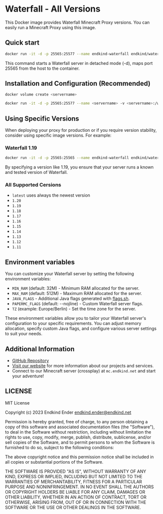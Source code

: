 # Waterfall - All Versions

This Docker image provides Waterfall Minecraft Proxy versions. You can easily run a Minecraft Proxy using this image.


## Quick start

```bash
docker run -it -d -p 25565:25577 --name endkind-waterfall endkind/waterfall:latest
```
This command starts a Waterfall server in detached mode (-d), maps port 25565 from the host to the container.


## Installation and Configuration (Recommended)

```bash
docker volume create <servername>

docker run -it -d -p 25565:25577 --name <servername> -v <servername>:/waterfall --restart=always endkind/waterfall:latest
```


## Using Specific Versions

When deploying your proxy for production or if you require version stability, consider using specific image versions. For example:

### Waterfall 1.19
```bash
docker run -it -d -p 25565:25565 --name endkind-waterfall endkind/waterfall:1.19
```

By specifying a version like 1.19, you ensure that your server runs a known and tested version of Waterfall.

### All Supported Cersions
- `latest` uses always the newest version
- `1.20`
- `1.19`
- `1.18`
- `1.17`
- `1.16`
- `1.15`
- `1.14`
- `1.13`
- `1.12`
- `1.11`


## Environment variables

You can customize your Waterfall server by setting the following environment variables:

- `MIN_RAM` (default: 32M) - Minimum RAM allocated for the server.
- `MAX_RAM` (default: 512M) - Maximum RAM allocated for the server.
- `JAVA_FLAGS` - Additional Java flags generated with [flags.sh](https://flags.sh/).
- `PAPERMC_FLAGS` (default: --nojline) - Custom Waterfall server flags.
- `TZ` (example: Europe/Berlin) - Set the time zone for the server.

These environment variables allow you to tailor your Waterfall server's configuration to your specific requirements. You can adjust memory allocation, specify custom Java flags, and configure various server settings to suit your needs.


## Additional Information

- [GitHub Repository](https://github.com/Endkind/waterfall)
- [Visit our website](https://www.endkind.net) for more information about our projects and services.
- Connect to our Minecraft server (crossplay) at `mc.endkind.net` and start your adventure!


## LICENSE

MIT License

Copyright (c) 2023 Endkind Ender <endkind.ender@endkind.net>

Permission is hereby granted, free of charge, to any person obtaining a copy
of this software and associated documentation files (the "Software"), to deal
in the Software without restriction, including without limitation the rights
to use, copy, modify, merge, publish, distribute, sublicense, and/or sell
copies of the Software, and to permit persons to whom the Software is
furnished to do so, subject to the following conditions:

The above copyright notice and this permission notice shall be included in all
copies or substantial portions of the Software.

THE SOFTWARE IS PROVIDED "AS IS", WITHOUT WARRANTY OF ANY KIND, EXPRESS OR
IMPLIED, INCLUDING BUT NOT LIMITED TO THE WARRANTIES OF MERCHANTABILITY,
FITNESS FOR A PARTICULAR PURPOSE AND NONINFRINGEMENT. IN NO EVENT SHALL THE
AUTHORS OR COPYRIGHT HOLDERS BE LIABLE FOR ANY CLAIM, DAMAGES OR OTHER
LIABILITY, WHETHER IN AN ACTION OF CONTRACT, TORT OR OTHERWISE, ARISING FROM,
OUT OF OR IN CONNECTION WITH THE SOFTWARE OR THE USE OR OTHER DEALINGS IN THE
SOFTWARE.